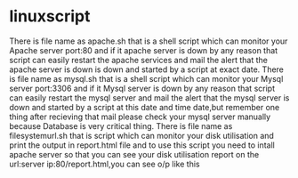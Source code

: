 # linuxscript
There is file name as apache.sh that is a shell script which can monitor your Apache server port:80 and if it apache server is  down by any reason that script can easily restart the apache services and mail the alert that the apache server is down is down and started by a script at exact date.
There is file name as mysql.sh that is a shell script which can monitor your Mysql server port:3306 and if it Mysql server is  down by any reason that script can easily restart the mysql server and mail the alert that the mysql server is down and started by a script at this date and time  date,but remember one thing after recieving that mail please check your mysql server manually because Database is very critical thing.
There is file name as filesystemurl.sh that is script which can monitor your disk utilisation and print the output in report.html file and to use this script you need to intall apache server so that you can see your disk utilisation report on the url:server ip:80/report.html,you can see o/p like this
